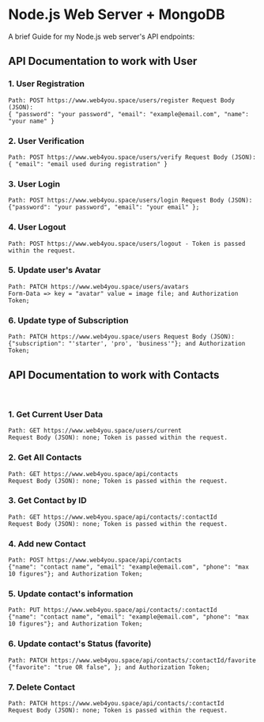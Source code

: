 # Node.js Web Server + MongoDB

A brief Guide for my Node.js web server's API endpoints:

## API Documentation to work with User

### 1. User Registration

`Path: POST https://www.web4you.space/users/register Request Body (JSON):`
<br>`{ "password": "your password", "email": "example@email.com", "name": "your name" } `
<br>

### 2. User Verification

`Path: POST https://www.web4you.space/users/verify Request Body (JSON):`
<br>`{ "email": "email used during registration" }`

### 3. User Login

`Path: POST https://www.web4you.space/users/login Request Body (JSON):`
<br>`{"password": "your password", "email": "your email" };`

### 4. User Logout

`Path: POST https://www.web4you.space/users/logout - Token is passed within the request.`

### 5. Update user's Avatar

`Path: PATCH https://www.web4you.space/users/avatars`
<br>`Form-Data => key = "avatar" value = image file; and Authorization Token;`
<br>

### 6. Update type of Subscription

`Path: PATCH https://www.web4you.space/users Request Body (JSON):`
<br>`{"subscription": "'starter', 'pro', 'business'"}; and Authorization Token;`
<br>

## API Documentation to work with Contacts

<br>

### 1. Get Current User Data

`Path: GET https://www.web4you.space/users/current`
<br>`Request Body (JSON): none; Token is passed within the request.`

### 2. Get All Contacts

`Path: GET https://www.web4you.space/api/contacts`
<br>`Request Body (JSON): none; Token is passed within the request.`

### 3. Get Contact by ID

`Path: GET https://www.web4you.space/api/contacts/:contactId`
<br>`Request Body (JSON): none; Token is passed within the request.`

### 4. Add new Contact

`Path: POST https://www.web4you.space/api/contacts`
<br>`{"name": "contact name", "email": "example@email.com", "phone": "max 10 figures"}; and Authorization Token;`

### 5. Update contact's information

`Path: PUT https://www.web4you.space/api/contacts/:contactId`
<br>`{"name": "contact name", "email": "example@email.com", "phone": "max 10 figures"}; and Authorization Token;`

### 6. Update contact's Status (favorite)

`Path: PATCH https://www.web4you.space/api/contacts/:contactId/favorite`
<br>`{"favorite": "true OR false", }; and Authorization Token;` <br>

### 7. Delete Contact

`Path: PATCH https://www.web4you.space/api/contacts/:contactId`
<br>`Request Body (JSON): none; Token is passed within the request.` <br>
